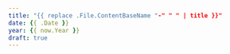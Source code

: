 ```yaml
---
title: "{{ replace .File.ContentBaseName "-" " " | title }}"
date: {{ .Date }}
year: {{ now.Year }}
draft: true
---
```

